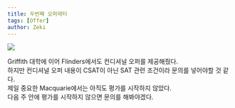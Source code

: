 ```yaml
---
title: 두번째 오퍼레터
tags: [Offer]
author: Zeki
---
```


![](/auslife/assets/images/blog/Flinders.png)
   
Griffith 대학에 이어 Flinders에서도 컨디셔널 오퍼를 제공해줬다.   
하지만 컨디셔널 오퍼 내용이 CSAT이 아닌 SAT 관련 조건이라 문의를 넣어야할 것 같다.   
제일 중요한 Macquarie에서는 아직도 평가를 시작하지 않았다.   
다음 주 안에 평가를 시작하지 않으면 문의를 해봐야겠다.
